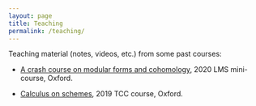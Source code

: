```yaml
---
layout: page
title: Teaching
permalink: /teaching/
---
```


Teaching material (notes, videos, etc.) from some past courses:

- [A crash course on modular forms and cohomology](/teaching/crash-course/), 2020 LMS mini-course, Oxford.

- [Calculus on schemes](/teaching/calculus/), 2019 TCC course, Oxford.

